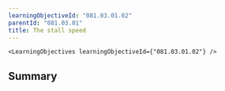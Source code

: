 ```yaml
---
learningObjectiveId: "081.03.01.02"
parentId: "081.03.01"
title: The stall speed
---
```


```tsx eval
<LearningObjectives learningObjectiveId={"081.03.01.02"} />
```

## Summary
